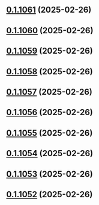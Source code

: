## [0.1.1061](https://github.com/binary-braids/terraform-oracle/compare/v0.1.1060...v0.1.1061) (2025-02-26)



## [0.1.1060](https://github.com/binary-braids/terraform-oracle/compare/v0.1.1059...v0.1.1060) (2025-02-26)



## [0.1.1059](https://github.com/binary-braids/terraform-oracle/compare/v0.1.1058...v0.1.1059) (2025-02-26)



## [0.1.1058](https://github.com/binary-braids/terraform-oracle/compare/v0.1.1057...v0.1.1058) (2025-02-26)



## [0.1.1057](https://github.com/binary-braids/terraform-oracle/compare/v0.1.1056...v0.1.1057) (2025-02-26)



## [0.1.1056](https://github.com/binary-braids/terraform-oracle/compare/v0.1.1055...v0.1.1056) (2025-02-26)



## [0.1.1055](https://github.com/binary-braids/terraform-oracle/compare/v0.1.1054...v0.1.1055) (2025-02-26)



## [0.1.1054](https://github.com/binary-braids/terraform-oracle/compare/v0.1.1053...v0.1.1054) (2025-02-26)



## [0.1.1053](https://github.com/binary-braids/terraform-oracle/compare/v0.1.1052...v0.1.1053) (2025-02-26)



## [0.1.1052](https://github.com/binary-braids/terraform-oracle/compare/v0.1.1051...v0.1.1052) (2025-02-26)



